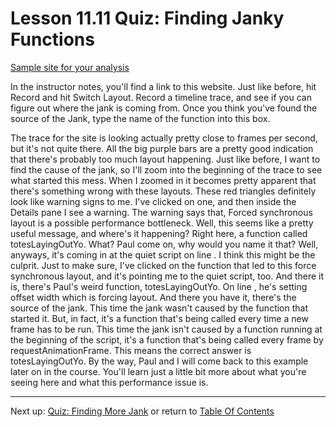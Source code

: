 # Lesson 11.11 Quiz: Finding Janky Functions

[Sample site for your analysis](http://jsbin.com/nanana/2/quiet)

In the instructor notes, you'll find a link to this website. Just like before, hit Record and hit Switch Layout. Record a timeline trace, and see if you can figure out where the jank is coming from. Once you think you've found the source of the Jank, type the name of the function into this box.

The trace for the site is looking actually pretty close to frames per second, but it's not quite there. All the big purple bars are a pretty good indication that there's probably too much layout happening. Just like before, I want to find the cause of the jank, so I'll zoom into the beginning of the trace to see what started this mess. When I zoomed in it becomes pretty apparent that there's something wrong with these layouts. These red triangles definitely look like warning signs to me. I've clicked on one, and then inside the Details pane I see a warning. The warning says that, Forced synchronous layout is a possible performance bottleneck. Well, this seems like a pretty useful message, and where's it happening? Right here, a function called totesLayingOutYo. What? Paul come on, why would you name it that? Well, anyways, it's coming in at the quiet script on line . I think this might be the culprit. Just to make sure, I've clicked on the function that led to this force synchronous layout, and it's pointing me to the quiet script, too. And there it is, there's Paul's weird function, totesLayingOutYo. On line , he's setting offset width which is forcing layout. And there you have it, there's the source of the jank. This time the jank wasn't caused by the function that started it. But, in fact, it's a function that's being called every time a new frame has to be run. This time the jank isn't caused by a function running at the beginning of the script, it's a function that's being called every frame by requestAnimationFrame. This means the correct answer is totesLayingOutYo. By the way, Paul and I will come back to this example later on in the course. You'll learn just a little bit more about what you're seeing here and what this performance issue is.

- - -
Next up: [Quiz: Finding More Jank](ND024_Part4_Lesson11_12.md) or return to [Table Of Contents](./ND024_TableOfContents.md)
